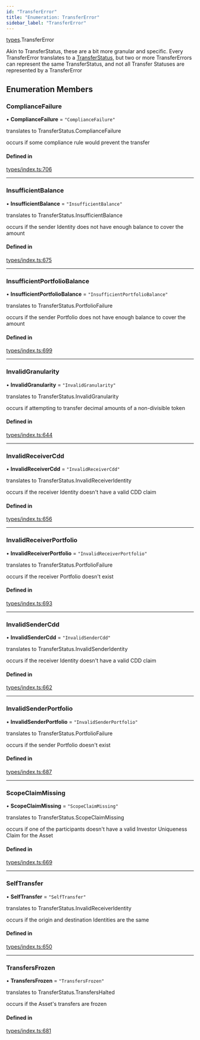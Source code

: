 ```yaml
---
id: "TransferError"
title: "Enumeration: TransferError"
sidebar_label: "TransferError"
---
```


[types](../../../modules/Types/Types.md).TransferError

Akin to TransferStatus, these are a bit more granular and specific. Every TransferError translates to
  a [TransferStatus](../TransferStatus/TransferStatus.md), but two or more TransferErrors can represent the same TransferStatus, and
  not all Transfer Statuses are represented by a TransferError

## Enumeration Members

### ComplianceFailure

• **ComplianceFailure** = ``"ComplianceFailure"``

translates to TransferStatus.ComplianceFailure

occurs if some compliance rule would prevent the transfer

#### Defined in

[types/index.ts:706](https://github.com/PolymeshAssociation/polymesh-sdk/blob/adcc38781/src/types/index.ts#L706)

___

### InsufficientBalance

• **InsufficientBalance** = ``"InsufficientBalance"``

translates to TransferStatus.InsufficientBalance

occurs if the sender Identity does not have enough balance to cover the amount

#### Defined in

[types/index.ts:675](https://github.com/PolymeshAssociation/polymesh-sdk/blob/adcc38781/src/types/index.ts#L675)

___

### InsufficientPortfolioBalance

• **InsufficientPortfolioBalance** = ``"InsufficientPortfolioBalance"``

translates to TransferStatus.PortfolioFailure

occurs if the sender Portfolio does not have enough balance to cover the amount

#### Defined in

[types/index.ts:699](https://github.com/PolymeshAssociation/polymesh-sdk/blob/adcc38781/src/types/index.ts#L699)

___

### InvalidGranularity

• **InvalidGranularity** = ``"InvalidGranularity"``

translates to TransferStatus.InvalidGranularity

occurs if attempting to transfer decimal amounts of a non-divisible token

#### Defined in

[types/index.ts:644](https://github.com/PolymeshAssociation/polymesh-sdk/blob/adcc38781/src/types/index.ts#L644)

___

### InvalidReceiverCdd

• **InvalidReceiverCdd** = ``"InvalidReceiverCdd"``

translates to TransferStatus.InvalidReceiverIdentity

occurs if the receiver Identity doesn't have a valid CDD claim

#### Defined in

[types/index.ts:656](https://github.com/PolymeshAssociation/polymesh-sdk/blob/adcc38781/src/types/index.ts#L656)

___

### InvalidReceiverPortfolio

• **InvalidReceiverPortfolio** = ``"InvalidReceiverPortfolio"``

translates to TransferStatus.PortfolioFailure

occurs if the receiver Portfolio doesn't exist

#### Defined in

[types/index.ts:693](https://github.com/PolymeshAssociation/polymesh-sdk/blob/adcc38781/src/types/index.ts#L693)

___

### InvalidSenderCdd

• **InvalidSenderCdd** = ``"InvalidSenderCdd"``

translates to TransferStatus.InvalidSenderIdentity

occurs if the receiver Identity doesn't have a valid CDD claim

#### Defined in

[types/index.ts:662](https://github.com/PolymeshAssociation/polymesh-sdk/blob/adcc38781/src/types/index.ts#L662)

___

### InvalidSenderPortfolio

• **InvalidSenderPortfolio** = ``"InvalidSenderPortfolio"``

translates to TransferStatus.PortfolioFailure

occurs if the sender Portfolio doesn't exist

#### Defined in

[types/index.ts:687](https://github.com/PolymeshAssociation/polymesh-sdk/blob/adcc38781/src/types/index.ts#L687)

___

### ScopeClaimMissing

• **ScopeClaimMissing** = ``"ScopeClaimMissing"``

translates to TransferStatus.ScopeClaimMissing

occurs if one of the participants doesn't have a valid Investor Uniqueness Claim for
  the Asset

#### Defined in

[types/index.ts:669](https://github.com/PolymeshAssociation/polymesh-sdk/blob/adcc38781/src/types/index.ts#L669)

___

### SelfTransfer

• **SelfTransfer** = ``"SelfTransfer"``

translates to TransferStatus.InvalidReceiverIdentity

occurs if the origin and destination Identities are the same

#### Defined in

[types/index.ts:650](https://github.com/PolymeshAssociation/polymesh-sdk/blob/adcc38781/src/types/index.ts#L650)

___

### TransfersFrozen

• **TransfersFrozen** = ``"TransfersFrozen"``

translates to TransferStatus.TransfersHalted

occurs if the Asset's transfers are frozen

#### Defined in

[types/index.ts:681](https://github.com/PolymeshAssociation/polymesh-sdk/blob/adcc38781/src/types/index.ts#L681)
